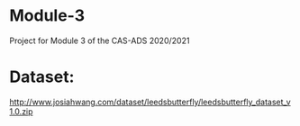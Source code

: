 # Module-3
Project for Module 3 of the CAS-ADS 2020/2021

# Dataset:
http://www.josiahwang.com/dataset/leedsbutterfly/leedsbutterfly_dataset_v1.0.zip


